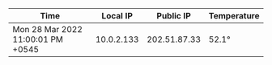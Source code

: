 | Time     | Local IP | Public IP | Temperature |
| ----------- | ----------- | ----------- | ----------- |
| Mon 28 Mar 2022 11:00:01 PM +0545      | 10.0.2.133     | 202.51.87.33  | 52.1° |

